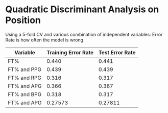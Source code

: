 # Quadratic Discriminant Analysis on Position

Using a 5-fold CV and various combination of independent variables:
Error Rate is how often the model is wrong.

| Variable        | Training Error Rate           | Test Error Rate  |
| ------------- |-------------| -----|
| FT%      |  0.440 | 0.441 |
|  FT% and PPG     | 0.439      |   0.439|
| FT% and RPG |0.316      |      0.317 |
| FT% and APG     |  0.366 |  0.367 |
|  FT% and BPG     | 0.318    |   0.317|
| FT% and APG |0.27573      |     0.27811 |
